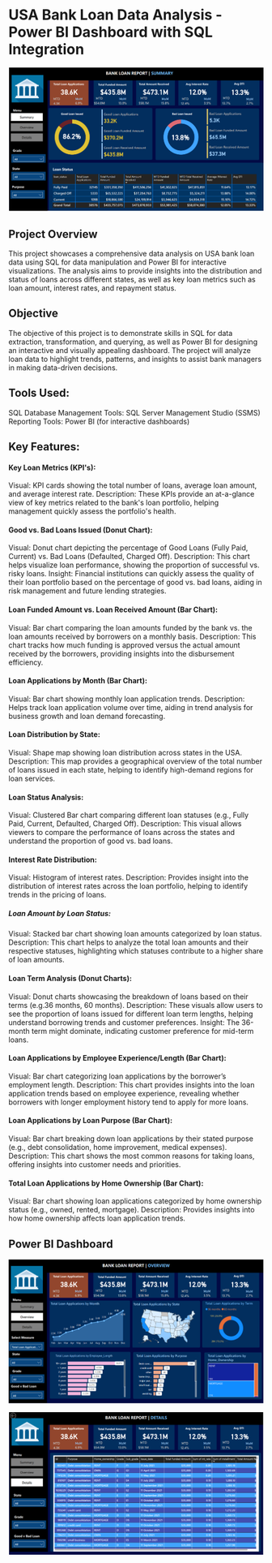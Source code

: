 # USA Bank Loan Data Analysis - Power BI Dashboard with SQL Integration

![logo](https://github.com/Mgit125/Power-BI-Project/blob/main/1.png)

## Project Overview
This project showcases a comprehensive data analysis on USA bank loan data using SQL for data manipulation and Power BI for interactive visualizations. The analysis aims to provide insights into the distribution and status of loans across different states, as well as key loan metrics such as loan amount, interest rates, and repayment status.

## Objective
The objective of this project is to demonstrate skills in SQL for data extraction, transformation, and querying, as well as Power BI for designing an interactive and visually appealing dashboard. The project will analyze loan data to highlight trends, patterns, and insights to assist bank managers in making data-driven decisions.

## Tools Used:
SQL Database Management Tools: SQL Server Management Studio (SSMS)
Reporting Tools: Power BI (for interactive dashboards)

## Key Features:

#### Key Loan Metrics (KPI's):

Visual: KPI cards showing the total number of loans, average loan amount, and average interest rate.
Description: These KPIs provide an at-a-glance view of key metrics related to the bank's loan portfolio, helping management quickly assess the portfolio's health.

#### Good vs. Bad Loans Issued (Donut Chart):

Visual: Donut chart depicting the percentage of Good Loans (Fully Paid, Current) vs. Bad Loans (Defaulted, Charged Off).
Description: This chart helps visualize loan performance, showing the proportion of successful vs. risky loans.
Insight: Financial institutions can quickly assess the quality of their loan portfolio based on the percentage of good vs. bad loans, aiding in risk management and future lending strategies.

#### Loan Funded Amount vs. Loan Received Amount (Bar Chart):
Visual: Bar chart comparing the loan amounts funded by the bank vs. the loan amounts received by borrowers on a monthly basis.
Description: This chart tracks how much funding is approved versus the actual amount received by the borrowers, providing insights into the disbursement efficiency.

#### Loan Applications by Month (Bar Chart):
Visual: Bar chart showing monthly loan application trends.
Description: Helps track loan application volume over time, aiding in trend analysis for business growth and loan demand forecasting.

#### Loan Distribution by State:

Visual: Shape map showing loan distribution across states in the USA.
Description: This map provides a geographical overview of the total number of loans issued in each state, helping to identify high-demand regions for loan services.

#### Loan Status Analysis:

Visual: Clustered Bar chart comparing different loan statuses (e.g., Fully Paid, Current, Defaulted, Charged Off).
Description: This visual allows viewers to compare the performance of loans across the states and understand the proportion of good vs. bad loans.

#### Interest Rate Distribution:

Visual: Histogram of interest rates.
Description: Provides insight into the distribution of interest rates across the loan portfolio, helping to identify trends in the pricing of loans.

##### Loan Amount by Loan Status:

Visual: Stacked bar chart showing loan amounts categorized by loan status.
Description: This chart helps to analyze the total loan amounts and their respective statuses, highlighting which statuses contribute to a higher share of loan amounts.

#### Loan Term Analysis (Donut Charts):

Visual: Donut charts showcasing the breakdown of loans based on their terms (e.g.36 months, 60 months).
Description: These visuals allow users to see the proportion of loans issued for different loan term lengths, helping understand borrowing trends and customer preferences.
Insight: The 36-month term might dominate, indicating customer preference for mid-term loans.

#### Loan Applications by Employee Experience/Length (Bar Chart):
Visual: Bar chart categorizing loan applications by the borrower’s employment length.
Description: This chart provides insights into the loan application trends based on employee experience, revealing whether borrowers with longer employment history tend to apply for more loans.

#### Loan Applications by Loan Purpose (Bar Chart):
Visual: Bar chart breaking down loan applications by their stated purpose (e.g., debt consolidation, home improvement, medical expenses).
Description: This chart shows the most common reasons for taking loans, offering insights into customer needs and priorities.

#### Total Loan Applications by Home Ownership (Bar Chart):
Visual: Bar chart showing loan applications categorized by home ownership status (e.g., owned, rented, mortgage).
Description: Provides insights into how home ownership affects loan application trends.


## Power BI Dashboard

![logo](https://github.com/Mgit125/Power-BI-Project/blob/main/2.png)

![logo](https://github.com/Mgit125/Power-BI-Project/blob/main/3.png)

